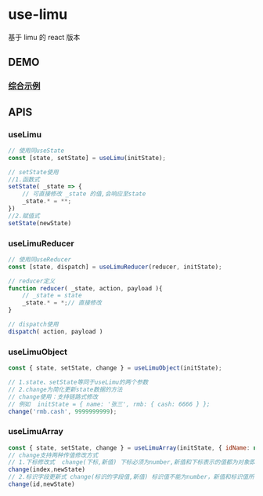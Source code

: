 <!--
 * @Author: itmanyong
 * @Date: 2021-06-30 09:32:18
 * @LastEditTime: 2021-07-09 13:42:01
 * @LastEditors: itmanyong
 * @Description:
 * @FilePath: \use-limu\README.md
 * ___
-->

# use-limu

基于 limu 的 react 版本

## DEMO

<h3><a href="https://codesandbox.io/s/serene-rubin-y5583?file=/src/example-state.js"  target="_blank">综合示例</a></h3>
<h3>

## APIS

### useLimu

```js
// 使用同useState
const [state, setState] = useLimu(initState);

// setState使用
//1.函数式
setState( _state => {
	// 可直接修改 _state 的值,会响应至state
	_state.* = **;
})
//2.赋值式
setState(newState)
```

### useLimuReducer

```js
// 使用同useReducer
const [state, dispatch] = useLimuReducer(reducer, initState);

// reducer定义
function reducer( _state, action, payload ){
	// _state = state
	_state.* = *;// 直接修改
}

// dispatch使用
dispatch( action, payload )


```

### useLimuObject

```js
const { state, setState, change } = useLimuObject(initState);

// 1.state、setState等同于useLimu的两个参数
// 2.change为简化更新state数据的方法
// change使用：支持链路式修改
// 例如  initState = { name: '张三', rmb: { cash: 6666 } };
change('rmb.cash', 9999999999);

```

### useLimuArray
```js
const { state, setState, change } = useLimuArray(initState, { idName: null });
// change支持两种传值修改方式
// 1.下标修改式  change(下标,新值) 下标必须为number,新值和下标表示的值都为对象即解构融合,否则直接替换
change(index,newState)
// 2.标识字段更新式 change(标识的字段值,新值) 标识值不能为number，新值和标识值所在的解构都为对象为结构融合，否则直接替换
change(id,newState)
```
